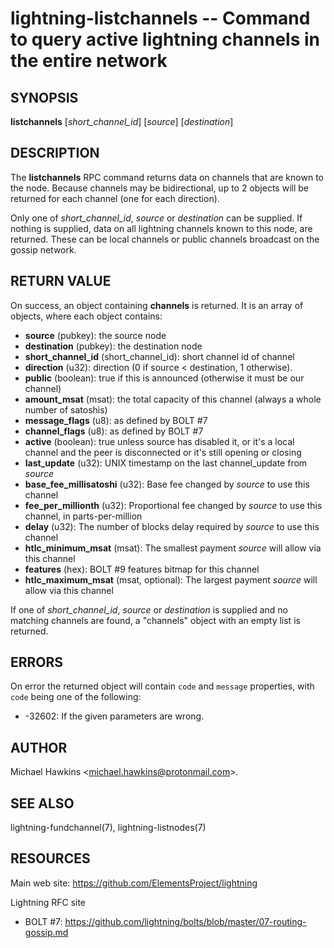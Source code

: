 lightning-listchannels -- Command to query active lightning channels in the entire network
==========================================================================================

SYNOPSIS
--------

**listchannels** [*short\_channel\_id*] [*source*] [*destination*]

DESCRIPTION
-----------

The **listchannels** RPC command returns data on channels that are known
to the node. Because channels may be bidirectional, up to 2 objects will
be returned for each channel (one for each direction).

Only one of *short\_channel\_id*, *source* or *destination* can be supplied.
If nothing is supplied, data on all lightning channels known to this
node, are returned. These can be local channels or public channels
broadcast on the gossip network.

RETURN VALUE
------------

[comment]: # (GENERATE-FROM-SCHEMA-START)
On success, an object containing **channels** is returned. It is an array of objects, where each object contains:

- **source** (pubkey): the source node
- **destination** (pubkey): the destination node
- **short\_channel\_id** (short\_channel\_id): short channel id of channel
- **direction** (u32): direction (0 if source < destination, 1 otherwise).
- **public** (boolean): true if this is announced (otherwise it must be our channel)
- **amount\_msat** (msat): the total capacity of this channel (always a whole number of satoshis)
- **message\_flags** (u8): as defined by BOLT #7
- **channel\_flags** (u8): as defined by BOLT #7
- **active** (boolean): true unless source has disabled it, or it's a local channel and the peer is disconnected or it's still opening or closing
- **last\_update** (u32): UNIX timestamp on the last channel\_update from *source*
- **base\_fee\_millisatoshi** (u32): Base fee changed by *source* to use this channel
- **fee\_per\_millionth** (u32): Proportional fee changed by *source* to use this channel, in parts-per-million
- **delay** (u32): The number of blocks delay required by *source* to use this channel
- **htlc\_minimum\_msat** (msat): The smallest payment *source* will allow via this channel
- **features** (hex): BOLT #9 features bitmap for this channel
- **htlc\_maximum\_msat** (msat, optional): The largest payment *source* will allow via this channel

[comment]: # (GENERATE-FROM-SCHEMA-END)

If one of *short\_channel\_id*, *source* or *destination* is supplied and no
matching channels are found, a "channels" object with an empty list is returned.

ERRORS
------

On error the returned object will contain `code` and `message` properties,
with `code` being one of the following:

- -32602: If the given parameters are wrong.

AUTHOR
------

Michael Hawkins <<michael.hawkins@protonmail.com>>.

SEE ALSO
--------

lightning-fundchannel(7), lightning-listnodes(7)

RESOURCES
---------

Main web site: <https://github.com/ElementsProject/lightning>

Lightning RFC site

-   BOLT \#7:
    <https://github.com/lightning/bolts/blob/master/07-routing-gossip.md>

[comment]: # ( SHA256STAMP:cef9786aeca2eddaca0d1adf6dc3d0eef442297e0f63d7c49647e65dbca73396)

